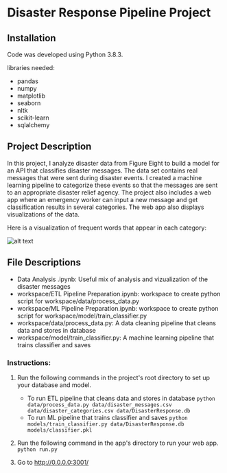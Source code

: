# Disaster Response Pipeline Project

## Installation

Code was developed using Python 3.8.3.

libraries needed:

- pandas
- numpy
- matplotlib
- seaborn
- nltk
- scikit-learn
- sqlalchemy

## Project Description
In this project, I analyze disaster data from Figure Eight to build a model for an API that classifies disaster messages. The data set contains real messages that were sent during disaster events. I created a machine learning pipeline to categorize these events so that the messages are sent to an appropriate disaster relief agency. The project also includes a web app where an emergency worker can input a new message and get classification results in several categories. The web app also displays visualizations of the data.

Here is a visualization of frequent words that appear in each category:

![alt text](https://github.com/SabrinaAL/Data-Science-Nanodegree/blob/master/disaster_response/important_words.png)


## File Descriptions

- Data Analysis .ipynb: Useful mix of analysis and vizualization of the disaster messages
- workspace/ETL Pipeline Preparation.ipynb: workspace to create python script for workspace/data/process_data.py
- workspace/ML Pipeline Preparation.ipynb: workspace to create python script for workspace/model/train_classifier.py
- workspace/data/process_data.py: A data cleaning pipeline that cleans data and stores in database
- workspace/model/train_classifier.py: A machine learning pipeline that trains classifier and saves

### Instructions:
1. Run the following commands in the project's root directory to set up your database and model.

    - To run ETL pipeline that cleans data and stores in database
        `python data/process_data.py data/disaster_messages.csv data/disaster_categories.csv data/DisasterResponse.db`
    - To run ML pipeline that trains classifier and saves
        `python models/train_classifier.py data/DisasterResponse.db models/classifier.pkl`

2. Run the following command in the app's directory to run your web app.
    `python run.py`

3. Go to http://0.0.0.0:3001/

